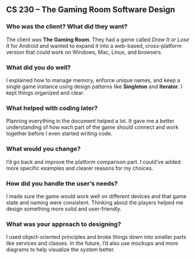 ## CS 230 – The Gaming Room Software Design

### **Who was the client? What did they want?**
The client was **The Gaming Room**. They had a game called *Draw It or Lose It* for Android and wanted to expand it into a web-based, cross-platform version that could work on Windows, Mac, Linux, and browsers.

### **What did you do well?**
I explained how to manage memory, enforce unique names, and keep a single game instance using design patterns like **Singleton** and **Iterator**. I kept things organized and clear.

### **What helped with coding later?**
Planning everything in the document helped a lot. It gave me a better understanding of how each part of the game should connect and work together before I even started writing code.

### **What would you change?**
I’d go back and improve the platform comparison part. I could’ve added more specific examples and clearer reasons for my choices.

### **How did you handle the user’s needs?**
I made sure the game would work well on different devices and that game state and naming were consistent. Thinking about the players helped me design something more solid and user-friendly.

### **What was your approach to designing?**
I used object-oriented principles and broke things down into smaller parts like services and classes. In the future, I’d also use mockups and more diagrams to help visualize the system better.
